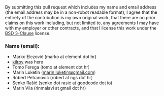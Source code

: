 By submitting this pull request which includes my name and email address (the
email address may be in a non-robot readable format), I agree that the entirety
of the contribution is my own original work, that there are no prior claims on
this work including, but not limited to, any agreements I may have with my
employer or other contracts, and that I license this work under the
[BSD 3-Clause][bsd] license.

### Name (email): ###
* Marko Elezović (marko at element dot hr)
* [kilroy][kilroy] was here
* Tomo Ferega (tomo at element dot hr)
* Marin Luketin (marin.luketin@gmail.com)
* Robert Petranović (robert at ngs dot hr)
* Senko Rašić (senko dot rasic at goodcode dot io)
* Marin Vila (rinmalavi at gmail dot hr)


[bsd]: http://opensource.org/licenses/BSD-3-Clause
[kilroy]: https://en.wikipedia.org/wiki/Kilroy_was_here
